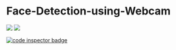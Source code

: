 # Face-Detection-using-Webcam

![](https://www.code-inspector.com/project/26152/score/svg)  ![](https://www.code-inspector.com/project/26152/status/svg)

<a href="https://frontend.code-inspector.com/public/user/github/Revanth3reddyg">
   <img src="https://code-inspector.com/public/badge/user/github/Revanth3reddyg?style=light" alt="code inspector badge" />
</a>
